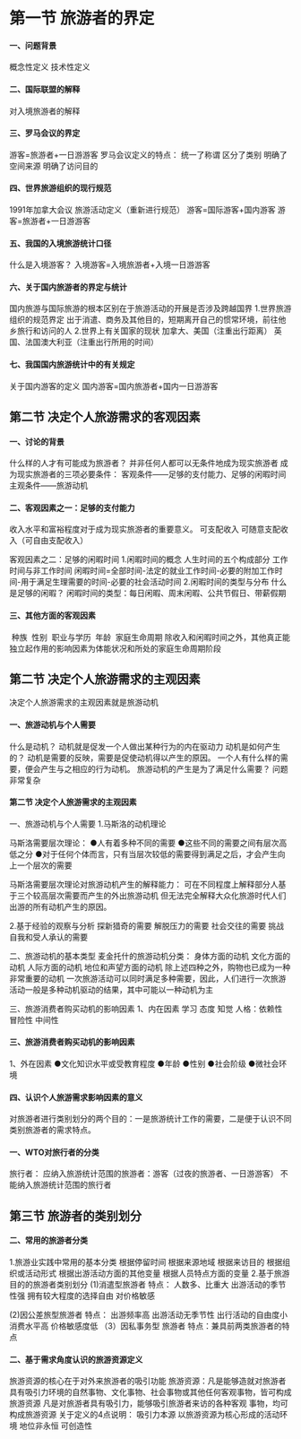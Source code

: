 # 第一节  旅游者的界定

#### 一、问题背景

概念性定义
技术性定义

#### 二、国际联盟的解释

对入境旅游者的解释

#### 三、罗马会议的界定

游客=旅游者+一日游游客
罗马会议定义的特点：
统一了称谓
区分了类别
明确了空间来源
明确了访问目的

#### 四、世界旅游组织的现行规范

1991年加拿大会议
旅游活动定义（重新进行规范）
游客=国际游客+国内游客
游客=旅游者+一日游游客

#### 五、我国的入境旅游统计口径

什么是入境游客？
入境游客=入境旅游者+入境一日游游客

#### 六、关于国内旅游者的界定与统计

国内旅游与国际旅游的根本区别在于旅游活动的开展是否涉及跨越国界
1.世界旅游组织的规范界定
出于消遣、商务及其他目的，短期离开自己的惯常环境，前往他乡旅行和访问的人
2.世界上有关国家的现状
加拿大、美国（注重出行距离）
英国、法国澳大利亚（注重出行所用的时间）

#### 七、我国国内旅游统计中的有关规定

关于国内游客的定义
国内游客=国内旅游者+国内一日游游客

## 第二节 决定个人旅游需求的客观因素

#### 一、讨论的背景

什么样的人才有可能成为旅游者？
并非任何人都可以无条件地成为现实旅游者
成为现实旅游者的三项必要条件：
客观条件——足够的支付能力、足够的闲暇时间
主观条件——旅游动机

#### 二、客观因素之一：足够的支付能力

收入水平和富裕程度对于成为现实旅游者的重要意义。
可支配收入
可随意支配收入（可自由支配收入）

客观因素之二：足够的闲暇时间
1.闲暇时间的概念
人生时间的五个构成部分
工作时间与非工作时间
闲暇时间=全部时间-法定的就业工作时间-必要的附加工作时间-用于满足生理需要的时间-必要的社会活动时间
2.闲暇时间的类型与分布
什么是足够的闲暇？
闲暇时间的类型：每日闲暇、周末闲暇、公共节假日、带薪假期

#### 三、其他方面的客观因素

​    种族
​    性别
​    职业与学历
​    年龄
​    家庭生命周期
  除收入和闲暇时间之外，其他真正能独立起作用的影响因素为体能状况和所处的家庭生命周期阶段

## 第二节 决定个人旅游需求的主观因素

决定个人旅游需求的主观因素就是旅游动机

#### 一、旅游动机与个人需要

什么是动机？
   动机就是促发一个人做出某种行为的内在驱动力
动机是如何产生的？
   动机是需要的反映，需要是促使动机得以产生的原因。
   一个人有什么样的需要，便会产生与之相应的行为动机。
旅游动机的产生是为了满足什么需要？
   问题非常复杂

#### 第二节 决定个人旅游需求的主观因素

一、旅游动机与个人需要
1.马斯洛的动机理论

马斯洛需要层次理论：
●人有着多种不同的需要
●这些不同的需要之间有层次高低之分
●对于任何个体而言，只有当层次较低的需要得到满足之后，才会产生向上一个层次的需要

马斯洛需要层次理论对旅游动机产生的解释能力：
  可在不同程度上解释部分人基于三个较高层次需要而产生的外出旅游动机
  但无法完全解释大众化旅游时代人们出游的所有动机产生的原因。

2.基于经验的观察与分析
探新猎奇的需要
解脱压力的需要
社会交往的需要
挑战自我和受人承认的需要

二、旅游动机的基本类型
麦金托什的旅游动机分类：
身体方面的动机
文化方面的动机
人际方面的动机
地位和声望方面的动机
除上述四种之外，购物也已成为一种非常重要的动机
  一次旅游活动可以同时满足多种需要，因此，人们进行一次旅游活动一般是多种动机驱动的结果，其中可能以一种动机为主

三、旅游消费者购买动机的影响因素
1、内在因素
学习
态度
知觉
人格：依赖性  冒险性  中间性

#### 三、旅游消费者购买动机的影响因素

1、外在因素
●文化知识水平或受教育程度
●年龄
●性别
●社会阶级
●微社会环境

#### 四、认识个人旅游需求影响因素的意义

对旅游者进行类别划分的两个目的：一是旅游统计工作的需要，二是便于认识不同类别旅游者的需求特点。

#### 一、WTO对旅行者的分类

旅行者：
 应纳入旅游统计范围的旅游者：游客（过夜的旅游者、一日游游客）
 不能纳入旅游统计范围的旅行者

## 第三节 旅游者的类别划分

#### 二、常用的旅游者分类

1.旅游业实践中常用的基本分类
根据停留时间
根据来源地域
根据来访目的
根据组织或活动形式
根据出游活动方面的其他变量
根据人员特点方面的变量
2.基于旅游目的的旅游者类别划分
(1)消遣型旅游者
特点：
  人数多、比重大
  出游活动的季节性强
  拥有较大程度的选择自由
  对价格敏感

(2)因公差旅型旅游者
特点：
出游频率高
出游活动无季节性
出行活动的自由度小
消费水平高
价格敏感度低
（3）因私事务型 旅游者
特点：兼具前两类旅游者的特点

#### 二、基于需求角度认识的旅游资源定义

   旅游资源的核心在于对外来旅游者的吸引功能
旅游资源：凡是能够造就对旅游者具有吸引力环境的自然事物、文化事物、社会事物或其他任何客观事物，皆可构成旅游资源
          凡是对旅游者具有吸引力，能够吸引旅游者来访的各种客观 事物，均可构成旅游资源
关于定义的4点说明：
吸引力本源
以旅游资源为核心形成的活动环境
地位非永恒
可创造性
